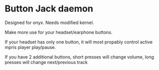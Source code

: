 Button Jack daemon
==================

Designed for onyx. Needs modified kernel.

Make more use for your headset/earphone buttons.

If your headset has only one button, it will most propably control active mpris player play/pause.

If you have 2 additional buttons, short presses will change volume, long presses will change next/previous track


